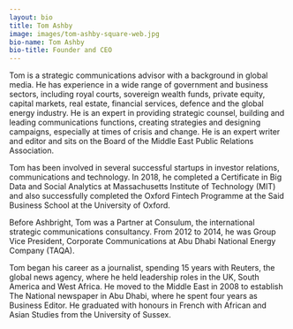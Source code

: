 ```yaml
---
layout: bio
title: Tom Ashby
image: images/tom-ashby-square-web.jpg
bio-name: Tom Ashby
bio-title: Founder and CEO
---
```

Tom is a strategic communications advisor with a background in global media. He has experience in a wide range of government and business sectors, including royal courts, sovereign wealth funds, private equity, capital markets, real estate, financial services, defence and the global energy industry. He is an expert in providing strategic counsel, building and leading communications functions, creating strategies and designing campaigns, especially at times of crisis and change. He is an expert writer and editor and sits on the Board of the Middle East Public Relations Association. 

Tom has been involved in several successful startups in investor relations, communications and technology. In 2018, he completed a Certificate in Big Data and Social Analytics at Massachusetts Institute of Technology (MIT) and also successfully completed the Oxford Fintech Programme at the Said Business School at the University of Oxford.

Before Ashbright, Tom was a Partner at Consulum, the international strategic communications consultancy. From 2012 to 2014, he was Group Vice President, Corporate Communications at Abu Dhabi National Energy Company (TAQA).

Tom began his career as a journalist, spending 15 years with Reuters, the global news agency, where he held leadership roles in the UK, South America and West Africa. He moved to the Middle East in 2008 to establish The National newspaper in Abu Dhabi, where he spent four years as Business Editor. He graduated with honours in French with African and Asian Studies from the University of Sussex.

